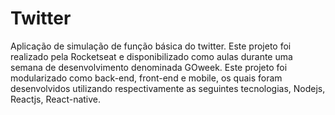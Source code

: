 # Twitter
Aplicação de simulação de função básica do twitter.
Este projeto foi realizado pela Rocketseat e disponibilizado como aulas durante uma semana de desenvolvimento denominada GOweek.
Este projeto foi modularizado como back-end, front-end e mobile, os quais foram desenvolvidos utilizando respectivamente as seguintes tecnologias, Nodejs, Reactjs, React-native.
